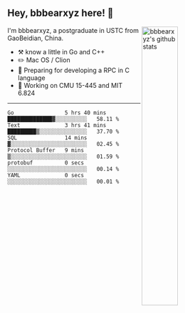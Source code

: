 ## Hey, bbbearxyz here! :wave:

<img align="right" alt="bbbearxyz's github stats" width="40%" src="https://github-readme-stats.vercel.app/api?username=bbbearxyz&show_icons=true">

I'm bbbearxyz, a postgraduate in USTC from GaoBeidian, China.

-   :hammer_and_pick:    know a little in Go and C++
-   :pencil2: Mac OS / Clion
-   :seedling: Preparing for developing a RPC in C language 
-   :thinking: Working on CMU 15-445 and MIT 6.824
---
<!--START_SECTION:waka-->

```text
Go                5 hrs 40 mins   ██████████████▓░░░░░░░░░░   58.11 %
Text              3 hrs 41 mins   █████████▒░░░░░░░░░░░░░░░   37.70 %
SQL               14 mins         ▓░░░░░░░░░░░░░░░░░░░░░░░░   02.45 %
Protocol Buffer   9 mins          ▒░░░░░░░░░░░░░░░░░░░░░░░░   01.59 %
protobuf          0 secs          ░░░░░░░░░░░░░░░░░░░░░░░░░   00.14 %
YAML              0 secs          ░░░░░░░░░░░░░░░░░░░░░░░░░   00.01 %
```

<!--END_SECTION:waka-->
